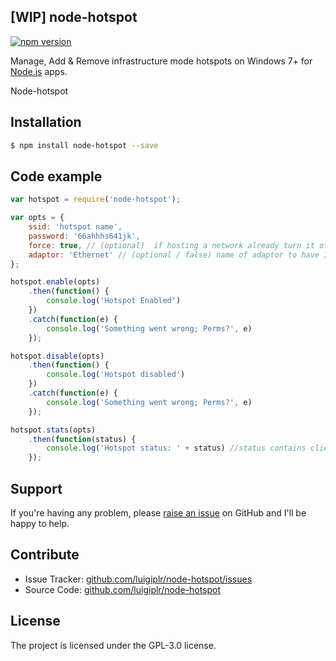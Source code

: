 [WIP] node-hotspot
--------------

[![npm version](https://badge.fury.io/js/node-hotspot.svg)](http://badge.fury.io/js/node-hotspot)


Manage, Add & Remove infrastructure mode hotspots on Windows 7+ for [Node.js](http://nodejs.org) apps.

Node-hotspot 


Installation
-------

```bash
$ npm install node-hotspot --save
```

Code example
-------

```js
var hotspot = require('node-hotspot');

var opts = {
    ssid: 'hotspot name', 
    password: '66ahhhs641jk', 
    force: true, // (optional)  if hosting a network already turn it off and run ours.
    adaptor: 'Ethernet' // (optional / false) name of adaptor to have ICS (Internet Connection Sharing) share internet from, passing false disables ICS all together - if non givin node-hotspot will attempt to find currently connected adaptor automatically
};

hotspot.enable(opts)
    .then(function() {
        console.log('Hotspot Enabled')
    })
    .catch(function(e) {
        console.log('Something went wrong; Perms?', e)
    });

hotspot.disable(opts)
    .then(function() {
        console.log('Hotspot disabled')
    })
    .catch(function(e) {
        console.log('Something went wrong; Perms?', e)
    });

hotspot.stats(opts)
    .then(function(status) {
        console.log('Hotspot status: ' + status) //status contains clients object and state
    });

```

Support
-------

If you're having any problem, please [raise an issue](https://github.com/luigiplr/node-hotspot/issues/new) on GitHub and I'll  be happy to help.

Contribute
----------

- Issue Tracker: [github.com/luigiplr/node-hotspot/issues](https://github.com/luigiplr/node-hotspot/issues)
- Source Code: [github.com/luigiplr/node-hotspot](https://github.com/luigiplr/node-hotspot)



License
-------

The project is licensed under the GPL-3.0 license.
